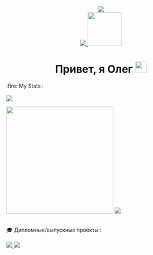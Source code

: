 
<div id="header" align="center">
  <img src="https://i.giphy.com/media/v1.Y2lkPTc5MGI3NjExcWtmand6b211ZHNnNnFlODZlcmxhcjd2aHV2NWdqZzZieTU0ejJvdiZlcD12MV9pbnRlcm5hbF9naWZfYnlfaWQmY3Q9Zw/3o6Ztf4ZfqvUcEwRDW/giphy.gif" />
</div>

<div id="badges" align="center">
  <a href="https://t.me/graddery">
    <img src="https://img.shields.io/badge/telegram-blue?style=for-the-badge&logo=telegram&logoColor=white">
  </a>
  <a href="https://github.com/Graddery">
    <img src="https://camo.githubusercontent.com/6fb7dcd8ec8b8e5de6773c32b8be8d24cba8753f23e9d64ea4472c3ab1c5e4da/68747470733a2f2f696d672e736869656c64732e696f2f62616467652f2d4769744875622d3138313731373f7374796c653d666c61742d737175617265266c6f676f3d476974487562266c6f676f436f6c6f723d7768697465" width="90">
  </a>
</div>
<div align="center">
  <img src="https://komarev.com/ghpvc/?username=Graddery&style=flat-square&color=blue" alt="" align="center"/>
</div>
 <h1 align="center">
  Привет, я Олег
  <img src="https://media.giphy.com/media/hvRJCLFzcasrR4ia7z/giphy.gif" width="30px"/>
</h1>
 :fire: My Stats : <br>
<br>
<img src="http://github-profile-summary-cards.vercel.app/api/cards/profile-details?username=Graddery&theme=vision_friendly_dark">
<p dir="auto">
  <img src="http://github-profile-summary-cards.vercel.app/api/cards/stats?username=Graddery&theme=vision_friendly_dark" width="285">
  <img src="https://github-readme-stats.vercel.app/api/top-langs/?username=Graddery&layout=compact&theme=vision-friendly-dark">
</p>
<br>
🎓 Дипломные/выпускные проекты : <br>
<br>

<a href="https://github.com/Graddery/graduate-work">
  <img src="https://github-readme-stats.vercel.app/api/pin/?username=Graddery&repo=graduate-work&theme=vision-friendly-dark">
</a>

<a href="https://github.com/Graddery/portable-weather-station">
  <img src="https://github-readme-stats.vercel.app/api/pin/?username=Graddery&repo=portable-weather-station&theme=vision-friendly-dark">
</a>

<!--
**Graddery/Graddery** is a ✨ _special_ ✨ repository because its `README.md` (this file) appears on your GitHub profile.

Here are some ideas to get you started:

- 🔭 I’m currently working on ...
- 🌱 I’m currently learning ...
- 👯 I’m looking to collaborate on ...
- 🤔 I’m looking for help with ...
- 💬 Ask me about ...
- 📫 How to reach me: ...
- 😄 Pronouns: ...
- ⚡ Fun fact: ...
-->
